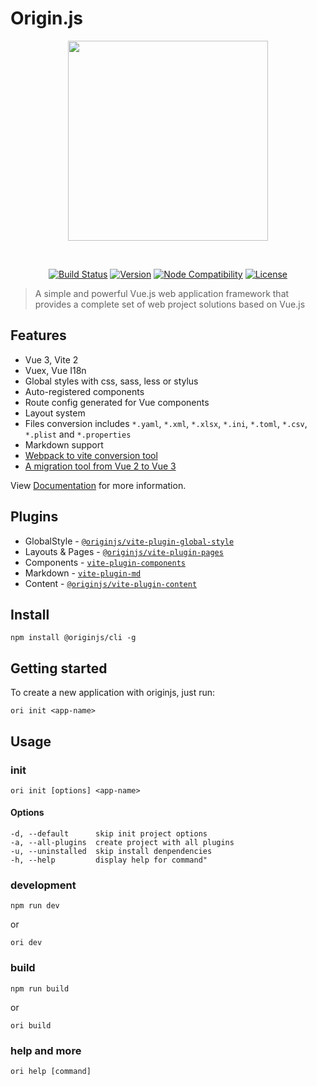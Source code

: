 # Origin.js

<p align="center"><img align="center" style="width:320px" src="./.github/originjs.png"/></p><br/>
<p align="center">
  <a href="https://github.com/originjs/origin.js/actions/workflows/ci.yml"><img src="https://github.com/originjs/origin.js/actions/workflows/ci.yml/badge.svg?branch=main" alt="Build Status"></a>
  <a href="https://www.npmjs.com/package/origin.js"><img src="https://badgen.net/npm/v/origin.js" alt="Version"></a>
  <a href="https://nodejs.org/en/about/releases/"><img src="https://img.shields.io/node/v/vite.svg" alt="Node Compatibility"></a>
  <a href="https://www.npmjs.com/package/origin.js"><img src="https://badgen.net/npm/license/origin.js" alt="License"></a>
 </p>

> A simple and powerful Vue.js web application framework that provides a complete set of web project solutions based on Vue.js

## Features
- Vue 3, Vite 2
- Vuex, Vue I18n
- Global styles with css, sass, less or stylus
- Auto-registered components
- Route config generated for Vue components
- Layout system
- Files conversion includes `*.yaml`, `*.xml`, `*.xlsx`, `*.ini`, `*.toml`, `*.csv`, `*.plist` and `*.properties`
- Markdown support
- [Webpack to vite conversion tool](https://github.com/originjs/webpack-to-vite)
- [A migration tool from Vue 2 to Vue 3](https://github.com/originjs/vue-codemod)

View [Documentation](https://originjs.github.io/docs/en/) for more information.

## Plugins
- GlobalStyle - [`@originjs/vite-plugin-global-style`](https://github.com/originjs/origin.js/tree/main/packages/vite-plugin-global-style)
- Layouts & Pages - [`@originjs/vite-plugin-pages`](https://github.com/originjs/origin.js/tree/main/packages/vite-plugin-pages)
- Components - [`vite-plugin-components`](https://github.com/antfu/vite-plugin-components)
- Markdown - [`vite-plugin-md`](https://github.com/antfu/vite-plugin-md)
- Content - [`@originjs/vite-plugin-content`](https://github.com/originjs/origin.js/tree/main/packages/vite-plugin-content)

## Install
```shell
npm install @originjs/cli -g
```

## Getting started
To create a new application with originjs, just run:
```shell
ori init <app-name>
```

## Usage
### init
```shell
ori init [options] <app-name>
```
#### Options
```
-d, --default      skip init project options
-a, --all-plugins  create project with all plugins
-u, --uninstalled  skip install denpendencies
-h, --help         display help for command"
```

### development
```shell
npm run dev
```
or
```shell
ori dev
```

### build
```shell
npm run build
```
or
```shell
ori build
```

### help and more
```
ori help [command]
```